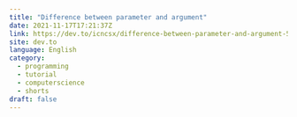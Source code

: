 ```yaml
---
title: "Difference between parameter and argument"
date: 2021-11-17T17:21:37Z
link: https://dev.to/icncsx/difference-between-parameter-and-argument-50p0?utm_medium=RSS&utm_source=news.12bit.vn
site: dev.to
language: English
category:
  - programming
  - tutorial
  - computerscience
  - shorts
draft: false
---
```

